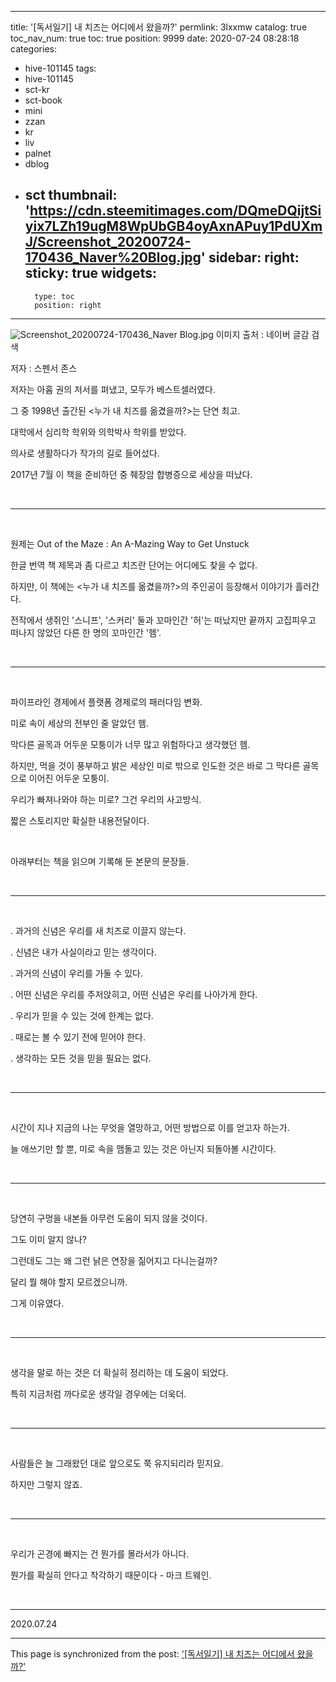 
---
title: '[독서일기] 내 치즈는 어디에서 왔을까?'
permlink: 3lxxmw
catalog: true
toc_nav_num: true
toc: true
position: 9999
date: 2020-07-24 08:28:18
categories:
- hive-101145
tags:
- hive-101145
- sct-kr
- sct-book
- mini
- zzan
- kr
- liv
- palnet
- dblog
- sct
thumbnail: 'https://cdn.steemitimages.com/DQmeDQijtSiyix7LZh19ugM8WpUbGB4oyAxnAPuy1PdUXmJ/Screenshot_20200724-170436_Naver%20Blog.jpg'
sidebar:
    right:
        sticky: true
widgets:
    -
        type: toc
        position: right
---


![Screenshot_20200724-170436_Naver Blog.jpg](https://cdn.steemitimages.com/DQmeDQijtSiyix7LZh19ugM8WpUbGB4oyAxnAPuy1PdUXmJ/Screenshot_20200724-170436_Naver%20Blog.jpg)
이미지 출처 : 네이버 글감 검색

저자 : 스펜서 존스

저자는 아홉 권의 저서를 펴냈고, 모두가 베스트셀러였다.

그 중 1998년 출간된 <누가 내 치즈를 옮겼을까?>는 단연 최고.

대학에서 심리학 학위와 의학박사 학위를 받았다.

의사로 생활하다가 작가의 길로 들어섰다.

2017년 7월 이 책을 준비하던 중 췌장암 합병증으로 세상을 떠났다.

<br>

***

<br>

원제는 Out of the Maze : An A-Mazing Way to Get Unstuck

한글 번역 책 제목과 좀 다르고 치즈란 단어는 어디에도 찾을 수 없다.

하지만, 이 책에는 <누가 내 치즈를 옮겼을까?>의 주인공이 등장해서 이야기가 흘러간다.

전작에서 생쥐인 '스니프', '스커리' 둘과 꼬마인간 '허'는 떠났지만 끝까지 고집피우고 떠나지 않았던 다른 한 명의 꼬마인간 '헴'.

<br>

***

<br>

파이프라인 경제에서 플랫폼 경제로의 패러다임 변화.

미로 속이 세상의 전부인 줄 알았던 헴.

막다른 골목과 어두운 모퉁이가 너무 많고 위험하다고 생각했던 헴.

하지만, 먹을 것이 풍부하고 밝은 세상인 미로 밖으로 인도한 것은 바로 그 막다른 골목으로 이어진 어두운 모퉁이.

우리가 빠져나와야 하는 미로? 그건 우리의 사고방식.

짧은 스토리지만 확실한 내용전달이다.

​

아래부터는 책을 읽으며 기록해 둔 본문의 문장들.

<br>

***

<br>

. 과거의 신념은 우리를 새 치즈로 이끌지 않는다.

. 신념은 내가 사실이라고 믿는 생각이다.

. 과거의 신념이 우리를 가둘 수 있다.

. 어떤 신념은 우리를 주저앉히고, 어떤 신념은 우리를 나아가게 한다.

. 우리가 믿을 수 있는 것에 한계는 없다.

. 때로는 볼 수 있기 전에 믿어야 한다.

. 생각하는 모든 것을 믿을 필요는 없다.

<br>

***

<br>

시간이 지나 지금의 나는 무엇을 열망하고, 어떤 방법으로 이를 얻고자 하는가.

늘 애쓰기만 할 뿐, 미로 속을 맴돌고 있는 것은 아닌지 되돌아볼 시간이다.

<br>

***

<br>

당연히 구멍을 내본들 아무런 도움이 되지 않을 것이다.

그도 이미 알지 않나?

그런데도 그는 왜 그런 낡은 연장을 짊어지고 다니는걸까?

달리 뭘 해야 할지 모르겠으니까.

그게 이유였다.

<br>

***

<br>

생각을 말로 하는 것은 더 확실히 정리하는 데 도움이 되었다.

특히 지금처럼 까다로운 생각일 경우에는 더욱더.

<br>

***

<br>

사람들은 늘 그래왔던 대로 앞으로도 쭉 유지되리라 믿지요.

하지만 그렇지 않죠.

<br>

***

<br>

우리가 곤경에 빠지는 건 뭔가를 몰라서가 아니다.

뭔가를 확실히 안다고 착각하기 때문이다 - 마크 트웨인.

<br>

***

2020.07.24

- - -

This page is synchronized from the post: ['[독서일기] 내 치즈는 어디에서 왔을까?'](https://steemit.com/@lucky2015/3lxxmw)
